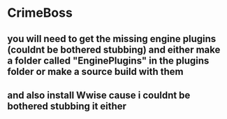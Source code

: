 # CrimeBoss

## you will need to get the missing engine plugins (couldnt be bothered stubbing) and either make a folder called "EnginePlugins" in the plugins folder or make a source build with them 
## and also install Wwise cause i couldnt be bothered stubbing it either